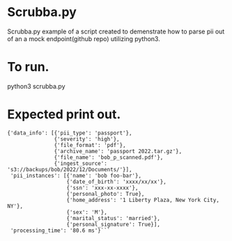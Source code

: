 # Scrubba.py
Scrubba.py example of a script created to demenstrate how to parse pii out of an a mock endpoint(github repo) utilizing python3.

# To run.
python3 scrubba.py

# Expected print out.

```dict_keys(['data_info', 'pii_instances', 'processing_time'])
{'data_info': [{'pii_type': 'passport'},
               {'severity': 'high'},
               {'file_format': 'pdf'},
               {'archive_name': 'passport 2022.tar.gz'},
               {'file_name': 'bob_p_scanned.pdf'},
               {'ingest_source': 's3://backups/bob/2022/12/Documents/'}],
 'pii_instances': [{'name': 'bob foo-bar'},
                   {'date_of_birth': 'xxxx/xx/xx'},
                   {'ssn': 'xxx-xx-xxxx'},
                   {'personal_photo': True},
                   {'home_address': '1 Liberty Plaza, New York City, NY'},
                   {'sex': 'M'},
                   {'marital_status': 'married'},
                   {'personal_signature': True}],
 'processing_time': '80.6 ms'}```
